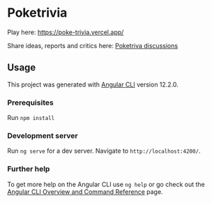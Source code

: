 # Poketrivia

Play here: https://poke-trivia.vercel.app/

Share ideas, reports and critics here: [Poketriva discussions](https://github.com/byToliu/poketrivia/discussions) 

## Usage

This project was generated with [Angular CLI](https://github.com/angular/angular-cli) version 12.2.0.

### Prerequisites

Run `npm install`

### Development server

Run `ng serve` for a dev server. Navigate to `http://localhost:4200/`. 

### Further help

To get more help on the Angular CLI use `ng help` or go check out the [Angular CLI Overview and Command Reference](https://angular.io/cli) page.
